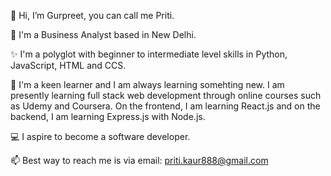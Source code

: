 👋 Hi, I’m Gurpreet, you can call me Priti.

👀 I'm a Business Analyst based in New Delhi.  

✨ I'm a polyglot with beginner to intermediate level skills in Python, JavaScript, HTML and CCS. 

🌱 I'm a keen learner and I am always learning somehting new. I am presently learning full stack web development through online courses such as Udemy and Coursera. On the frontend, I am learning React.js and on the backend, I am learning Express.js with Node.js.

💻 I aspire to become a software developer.

📫 Best way to reach me is via email: priti.kaur888@gmail.com
